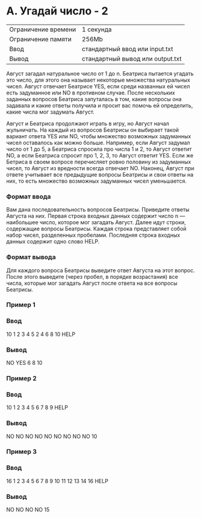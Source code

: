 # A. Угадай число - 2
|  |  |
|--|--|
|Ограничение времени | 1 секунда |
|Ограничение памяти | 256Mb|
|Ввод | стандартный ввод или input.txt|
|Вывод | стандартный вывод или output.txt|

Август загадал натуральное число от 1 до n. Беатриса пытается угадать это число, для этого она называет некоторые множества натуральных чисел. Август отвечает Беатрисе YES, если среди названных ей чисел есть задуманное или NO в противном случае. После нескольких заданных вопросов Беатриса запуталась в том, какие вопросы она задавала и какие ответы получила и просит вас помочь ей определить, какие числа мог задумать Август.

Август и Беатриса продолжают играть в игру, но Август начал жульничать. На каждый из вопросов Беатрисы он выбирает такой вариант ответа YES или NO, чтобы множество возможных задуманных чисел оставалось как можно больше. Например, если Август задумал число от 1 до 5, а Беатриса спросила про числа 1 и 2, то Август ответит NO, а если Беатриса спросит про 1, 2, 3, то Август ответит YES. Если же Бетриса в своем вопросе перечисляет ровно половину из задуманных чисел, то Август из вредности всегда отвечает NO. Наконец, Август при ответе учитывает все предыдущие вопросы Беатрисы и свои ответы на них, то есть множество возможных задуманных чисел уменьшается.

### Формат ввода
Вам дана последовательность вопросов Беатрисы. Приведите ответы Августа на них. Первая строка входных данных содержит число n — наибольшее число, которое мог загадать Август. Далее идут строки, содержащие вопросы Беатрисы. Каждая строка представляет собой набор чисел, разделенных пробелами. Последняя строка входных данных содержит одно слово HELP.

### Формат вывода
Для каждого вопроса Беатрисы выведите ответ Августа на этот вопрос. После этого выведите (через пробел, в порядке возрастания) все числа, которые мог загадать Август после ответа на все вопросы Беатрисы.

### Пример 1

### Ввод
10
1 2 3 4 5
2 4 6 8 10
HELP

### Вывод
NO
YES
6 8 10

### Пример 2

### Ввод
10
1
2
3
4
5
6
7
8
9
HELP

### Вывод
NO
NO
NO
NO
NO
NO
NO
NO
NO
10

### Пример 3

### Ввод
16
1 2 3 4 5 6 7 8
9 10 11 12
13 14
16
HELP

### Вывод
NO
NO
NO
NO
15
